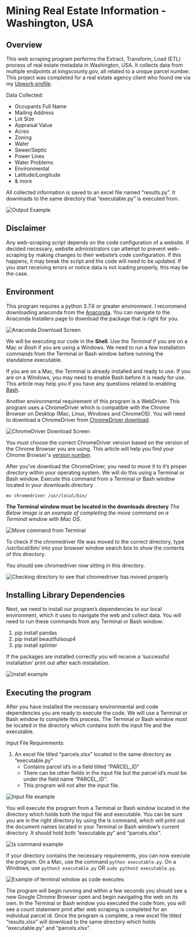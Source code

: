 # Mining Real Estate Information - Washington, USA

## Overview
This web scraping program performs the Extract, Transform, Load (ETL) process of real estate metadata in Washington, USA. It collects data from multiple endpoints at kingscounty.gov, all related to a unique parcel number. This project was completed for a real estate agency client who found me via my [Upwork profile](https://www.upwork.com/freelancers/~0142cf8752a12b0b88?).

Data Collected:
- Occupants Full Name
- Mailing Address
- Lot Size
- Appraisal Value
- Acres
- Zoning
- Water
- Sewer/Septic
- Power Lines
- Water Problems
- Environmental
- Latitude/Longitude
- & more

All collected information is saved to an excel file named “results.py”. It downloads to the same directory that “executable.py” is executed from.

![Output Example](images/output_example.png)

## Disclaimer
Any web-scraping script depends on the code configuration of a website. If decided necessary, website administrators can attempt to prevent web-scraping by making changes to their website’s code configuration. If this happens, it may break the script and the code will need to be updated. If you start receiving errors or notice data is not loading properly, this may be the case.

## Environment
This program requires a python 3.7.6 or greater environment. I recommend downloading anaconda from the [Anaconda](https://www.anaconda.com/products/individual). You can navigate to the Anaconda Installers page to download the package that is right for you.

![Anaconda Download Screen](images/anaconda.png)

We will be executing our code in the **Shell**. Use the *Terminal* if you are on a Mac or *Bash* if you are using a Windows. We need to run a few installation commands from the Terminal or Bash window before running the standalone executable.

If you are on a Mac, the Terminal is already installed and ready to use. If you are on a Windows, you may need to enable Bash before it is ready for use. This article may help you if you have any questions related to enabling [Bash](https://www.laptopmag.com/articles/use-bash-shell-windows-10).

Another environmental requirement of this program is a WebDriver. This program uses a ChromeDriver which is compatible with the Chrome Browser on Desktop (Mac, Linux, Windows and ChromeOS). You will need to download a ChromeDriver from [ChromeDriver download](https://chromedriver.chromium.org/downloads). 

![ChromeDriver Download Screen](images/chromedriver.png)

You must choose the correct ChromeDriver version based on the version of the Chrome Browser you are using. This article will help you find your Chrome Browser's [version number](https://help.zenplanner.com/hc/en-us/articles/204253654-How-to-Find-Your-Internet-Browser-Version-Number-Google-Chrome). 

After you’ve download the ChromeDriver, you need to move it to it’s proper directory within your operating system. We will do this using a Terminal or Bash window. Execute this command from a Terminal or Bash window located in your downloads directory

`mv chromedriver /usr/local/bin/`

**The Terminal window must be located in the downloads directory**
*The Below image is an example of completing the move command on a Terminal window with Mac OS.*

![Move command from Terminal](images/mv_command.png)

To check if the chromedriver file was moved to the correct directory, type */usr/local/bin/* into your browser window search box to show the contents of this directory.

You should see chromedriver now sitting in this directory.

![Checking directory to see that chromedriver has moved properly](images/directory_check.png)

## Installing Library Dependencies
Next, we need to install our program’s dependencies to our local environment, which it uses to navigate the web and collect data. You will need to run these commands from any Terminal or Bash window:

1.	pip install pandas
2.	pip install beautifulsoup4
3.	pip install splinter

If the packages are installed correctly you will receive a ‘successful installation’ print out after each installation.

![install example](images/installing.png)

## Executing the program
After you have installed the necessary environmental and code dependencies you are ready to execute the code. We will use a Terminal or Bash window to complete this process. The Terminal or Bash window must be located in the directory which contains both the input file and the executable. 

Input File Requirements:
1.	An excel file titled “parcels.xlsx” located in the same directory as “executable.py”
    - Contains parcel id’s in a field titled “PARCEL_ID”
    - There can be other fields in the input file but the parcel id’s must be under the field name “PARCEL_ID”.
    - This program will not alter the input file.

![Input file example](images/input_example.png)

You will execute the program from a Terminal or Bash window located in the directory which holds both the input file and executable. You can be sure you are in the right directory by using the ls command, which will print out the document names located in your Terminal or Bash window’s current directory. It should hold both “executable.py” and “parcels.xlsx”.

![ls command example](images/ls.png)

If your directory contains the necessary requirements, you can now execute the program. On a Mac, use the command `python executable.py`. On a Windows, use `python3 executable.py` OR `sudo python3 executable.py`. 

![Example of terminal window as code executes](images/printout.png)

The program will begin running and within a few seconds you should see a new Google Chrome Browser open and begin navigating the web on its own. In the Terminal or Bash window you executed the code from, you will see a count statement print after web scraping is completed for an individual parcel id. Once the program is complete, a new excel file titled “results.xlsx” will download to the same directory which holds “executable.py“ and “parcels.xlsx”.
